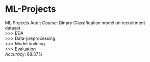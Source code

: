 # ML-Projects
ML Projects
Audit Course: Binary Classification model on recruitment dataset. <br>
              >>> EDA <br>
              >>> Data-preprocessing <br>
              >>> Model building <br>
              >>> Evaluation <br>
              <i>Accuracy</i>: 88.37% <br>
